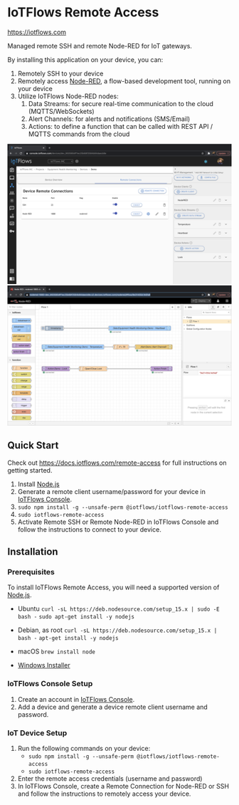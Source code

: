 # IoTFlows Remote Access

https://iotflows.com

Managed remote SSH and remote Node-RED for IoT gateways.

By installing this application on your device, you can: 
1. Remotely SSH to your device 
2. Remotely access [Node-RED](https://nodered.org/), a flow-based development tool, running on your device
3. Utilize IoTFlows Node-RED nodes: 
   1. Data Streams: for secure real-time communication to the cloud (MQTTS/WebSockets)
   2. Alert Channels: for alerts and notifications (SMS/Email)
   3. Actions: to define a function that can be called with REST API / MQTTS commands from the cloud

![IoTFlows-Remote-Access: Managed remote SSH and remote Node-RED for IoT gateways.](/images/iotflows-console.png)
![IoTFlows-Remote-Access: Managed remote SSH and remote Node-RED for IoT gateways.](/images/remote-nodered.png)

## Quick Start

Check out https://docs.iotflows.com/remote-access for full instructions on getting started.

1. Install [Node.js](https://nodejs.org)
2. Generate a remote client username/password for your device in [IoTFlows Console](https://console.iotflows.com).
3. `sudo npm install -g --unsafe-perm @iotflows/iotflows-remote-access`
4. `sudo iotflows-remote-access`
5. Activate Remote SSH or Remote Node-RED in IoTFlows Console and follow the instructions to connect to your device.

## Installation
### Prerequisites
To install IoTFlows Remote Access, you will need a supported version of [Node.js](https://nodejs.org/en/download/).
- Ubuntu
`curl -sL https://deb.nodesource.com/setup_15.x | sudo -E bash -`
`sudo apt-get install -y nodejs`

- Debian, as root
`curl -sL https://deb.nodesource.com/setup_15.x | bash -`
`apt-get install -y nodejs`

- macOS
`brew install node`
- [Windows Installer](https://nodejs.org/en/#home-downloadhead)

### IoTFlows Console Setup
1. Create an account in [IoTFlows Console](https://console.iotflows.com).
2. Add a device and generate a device remote client username and password.

### IoT Device Setup
1. Run the following commands on your device:   
    * `sudo npm install -g --unsafe-perm @iotflows/iotflows-remote-access`
    * `sudo iotflows-remote-access`
2. Enter the remote access credentials (username and password)
3. In IoTFlows Console, create a Remote Connection for Node-RED or SSH and follow the instructions to remotely access your device. 

